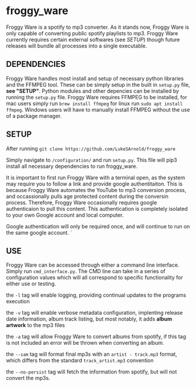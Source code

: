 # froggy_ware

Froggy Ware is a spotify to mp3 converter. As it stands now, Froggy Ware is only capable of converting public spotify playlists to mp3. Froggy Ware currently requires certain external softwares (see *SETUP*) though future releases will bundle all processes into a single executable. 

## DEPENDENCIES

Froggy Ware handles most install and setup of necessary python libraries and the FFMPEG tool. These can be simply setup in the built in `setup.py` file, **see "SETUP"**. Python modules and other depencies can be installed by running the `setup.py` file. 
Froggy Ware requires FFMPEG to be installed, for mac users simply run `brew install ffmpeg` for linux run `sudo apt install ffmpeg`. Windows users will have to manually install FFMPEG without the use of a package manager. 
## SETUP

After running 
```git clone https://github.com/LukeSArnold/froggy_ware```

Simply navigate to `/configuration/` and run `setup.py`. This file will pip3 install all necessary dependencies to run froggy_ware.

It is important to first run Froggy Ware with a terminal open, as the system may require you to follow a link and provide google authentitaiton. This is because Froggy Ware automates the YouTube to mp3 conversion process, and occassionally pulls age protected content during the conversin process. Therefore, Froggy Ware occasionally requires google authenticaion to pull this content. This authentication is completely isolated to your own Google account and local computer. 

Google authentication will only be required once, and will continue to run on the same google account.
`
## USE

Froggy Ware can be accessed through either a command line interface. Simply run `cmd_interface.py`. 
The CMD line can take in a series of configuration values which will all correspond to specific functionality for either use or testing. 


the `-l` tag will enable logging, providing continual updates to the programs execution


the `-v` tag will enable verbose metadata configuration, implenting release date information, album track listing, but most notably, it adds **album artwork** to the mp3 files


the `-a` tag will allow Froggy Ware to convert albums from spotify, if this tag is not included an error will be thrown when converting an album. 


the `--sam` tag will format final mp3s with an `artist - track.mp3` format, which differs from the standard `track_artist.mp3` convention


the `--no-persist` tag will fetch the information from spotify, but will not convert the mp3s. 
